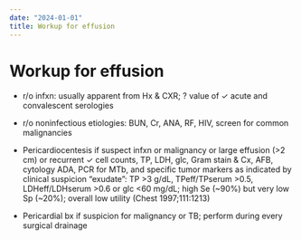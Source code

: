```yaml
---
date: "2024-01-01"
title: Workup for effusion
---
```


# Workup for effusion

* r/o infxn: usually apparent from Hx & CXR; ? value of ✓ acute and convalescent serologies
* r/o noninfectious etiologies: BUN, Cr, ANA, RF, HIV, screen for common malignancies

* Pericardiocentesis if suspect infxn or malignancy or large effusion (>2 cm) or recurrent
✓ cell counts, TP, LDH, glc, Gram stain & Cx, AFB, cytology
ADA, PCR for MTb, and specific tumor markers as indicated by clinical suspicion
“exudate”: TP >3 g/dL, TPeff/TPserum >0.5, LDHeff/LDHserum >0.6 or glc <60 mg/dL; high Se (~90%) but very low Sp (~20%); overall low utility (Chest 1997;111:1213)

* Pericardial bx if suspicion for malignancy or TB; perform during every surgical drainage
